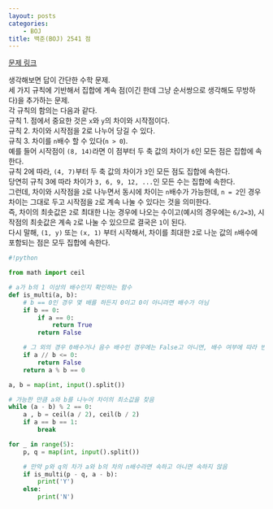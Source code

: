 ```yaml
---
layout: posts
categories:
    - BOJ
title: 백준(BOJ) 2541 점
---
```


[문제 링크](https://www.acmicpc.net/problem/2541)

생각해보면 답이 간단한 수학 문제.  
세 가지 규칙에 기반해서 집합에 계속 점(이긴 한데 그냥 순서쌍으로 생각해도 무방하다)을 추가하는 문제.  
각 규칙의 함의는 다음과 같다.  
규칙 1. 점에서 중요한 것은 `x`와 `y`의 차이와 시작점이다.  
규칙 2. 차이와 시작점을 2로 나누어 당길 수 있다.  
규칙 3. 차이를 `n`배수 할 수 있다(`n > 0`).  
예를 들어 시작점이 `(8, 14)`라면 이 점부터 두 축 값의 차이가 `6`인 모든 점은 집합에 속한다.  
규칙 2에 따라, `(4, 7)`부터 두 축 값의 차이가 `3`인 모든 점도 집합에 속한다.  
당연히 규칙 3에 따라 차이가 `3, 6, 9, 12, ...`인 모든 수는 집합에 속한다.  
그런데, 차이와 시작점을 `2`로 나누면서 동시에 차이는 `n`배수가 가능한데, `n = 2`인 경우 차이는 그대로 두고 시작점을 `2`로 계속 나눌 수 있다는 것을 의미한다.  
즉, 차이의 최솟값은 `2`로 최대한 나눈 경우에 나오는 수이고(예시의 경우에는 `6/2=3`), 시작점의 최솟값은 계속 `2`로 나눌 수 있으므로 결국은 `1`이 된다.  
다시 말해, `(1, y)` 또는 `(x, 1)` 부터 시작해서, 차이를 최대한 `2`로 나눈 값의 `n`배수에 포함되는 점은 모두 집합에 속한다.

```python
#!python

from math import ceil

# a가 b의 1 이상의 배수인지 확인하는 함수
def is_multi(a, b):
    # b == 0인 경우 몇 배를 하든지 0이고 0이 아니라면 배수가 아님
    if b == 0:
        if a == 0:
            return True
        return False

    # 그 외의 경우 0배수거나 음수 배수인 경우에는 False고 아니면, 배수 여부에 따라 반환
    if a // b <= 0:
        return False
    return a % b == 0

a, b = map(int, input().split())

# 가능한 만큼 a와 b를 나누어 차이의 최소값을 찾음
while (a - b) % 2 == 0:
    a , b = ceil(a / 2), ceil(b / 2)
    if a == b == 1:
        break

for _ in range(5):
    p, q = map(int, input().split())

    # 만약 p와 q의 차가 a와 b의 차의 n배수라면 속하고 아니면 속하지 않음
    if is_multi(p - q, a - b):
        print('Y')
    else:
        print('N')
```
